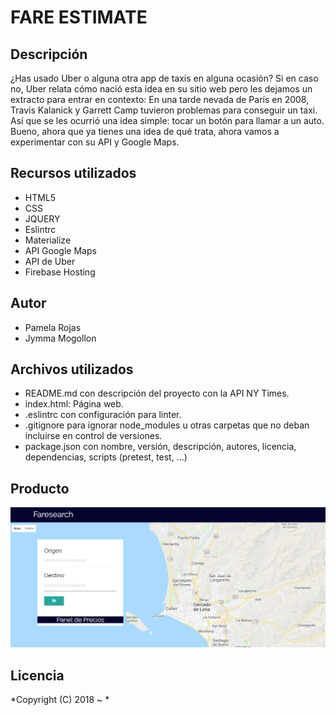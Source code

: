 # FARE ESTIMATE

## Descripción

¿Has usado Uber o alguna otra app de taxis en alguna ocasión? Si en caso no, Uber relata cómo nació esta idea en su sitio web pero les dejamos un extracto para entrar en contexto:  En una tarde nevada de París en 2008, Travis Kalanick y Garrett Camp tuvieron problemas para conseguir un taxi. Así que se les ocurrió una idea simple: tocar un botón para llamar a un auto.
Bueno, ahora que ya tienes una idea de qué trata, ahora vamos a experimentar con su API y Google Maps.


##  Recursos utilizados

* HTML5
* CSS
* JQUERY
* Eslintrc 
* Materialize
* API Google Maps
* API de Uber
* Firebase Hosting 


## Autor

* Pamela Rojas
* Jymma Mogollon


## Archivos utilizados

* README.md con descripción del proyecto con la  API NY Times.
* index.html: Página web.
* .eslintrc con configuración para linter.
* .gitignore para ignorar node_modules u otras carpetas que no deban incluirse en control de versiones.
* package.json con nombre, versión, descripción, autores, licencia, dependencias, scripts (pretest, test, ...)


## Producto

![](public/assets/image/readmeImage.png)


## Licencia

*Copyright (C) 2018 ~ *
